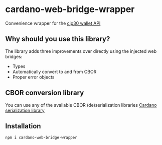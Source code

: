 # cardano-web-bridge-wrapper

Convenience wrapper for the [cip30 wallet API](https://github.com/cardano-foundation/CIPs/blob/master/CIP-0030/README.md)

## Why should you use this library?

The library adds three improvements over directly using the injected web bridges:

- Types
- Automatically convert to and from CBOR
- Proper error objects

## CBOR conversion library

You can use any of the available CBOR (de)serialization libraries
[Cardano serialization library](https://www.npmjs.com/package/@emurgo/cardano-serialization-lib-browser)

## Installation

`npm i cardano-web-bridge-wrapper`
